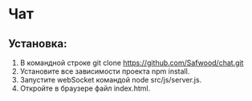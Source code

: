# Чат

## Установка:
1. В командной строке git clone https://github.com/Safwood/chat.git
2. Установите все зависимости проекта npm install.
3. Запустите webSocket командой node src/js/server.js.
4. Откройте в браузере файл index.html.

